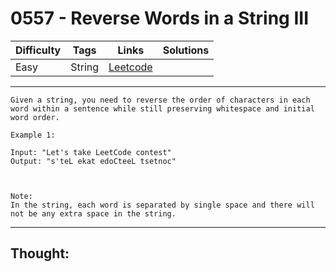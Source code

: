 # 0557 - Reverse Words in a String III

Difficulty  | Tags | Links | Solutions
----------- | ---- | ----- | -----
Easy | String | [Leetcode](https://leetcode.com/problems/reverse-words-in-a-string-iii/description/) |


-----------

```
Given a string, you need to reverse the order of characters in each word within a sentence while still preserving whitespace and initial word order.

Example 1:

Input: "Let's take LeetCode contest"
Output: "s'teL ekat edoCteeL tsetnoc"



Note:
In the string, each word is separated by single space and there will not be any extra space in the string.
```

-----------

## Thought:
